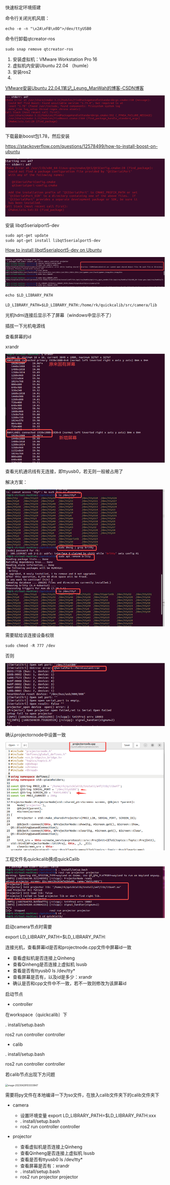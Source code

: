 快速标定环境搭建

命令行关闭光机风扇：

`echo -e -n "\x2A\xFB\x0D">/dev/ttyUSB0`

命令行卸载qtcreator-ros

`sudo snap remove qtcreator-ros`

1. 安装虚拟机：VMware Workstation Pro 16
2. 虚拟机内安装Ubuntu 22.04 （humle）
3. 安装ros2 
4. 

[VMware安装Ubuntu 22.04.1笔记_Leung_ManWah的博客-CSDN博客](https://blog.csdn.net/qq_36347513/article/details/126561509)



![image-20230427094205268](快速标定环境搭建.assets/image-20230427094205268.png)

下载最新boost包1.78，然后安装

https://stackoverflow.com/questions/12578499/how-to-install-boost-on-ubuntu



![image-20230427094126867](快速标定环境搭建.assets/image-20230427094126867.png)

安装 libqt5serialport5-dev

```
sudo apt-get update
sudo apt-get install libqt5serialport5-dev
```

[How to install libqt5serialport5-dev on Ubuntu](https://howtoinstall.co/en/libqt5serialport5-dev)





![image-20230427100546551](快速标定环境搭建.assets/image-20230427100546551.png)

`echo $LD_LIBRARY_PATH`

`LD_LIBRARY_PATH=$LD_LIBRARY_PATH:/home/rk/quickcalib/src/camera/lib`



光机hdmi连接后显示不了屏幕（windows中显示不了）

插拔一下光机电源线



查看屏幕的id

xrandr

![image-20230427105322624](快速标定环境搭建.assets/image-20230427105322624.png)

查看光机通讯线有无连接，即ttyusb0，若无则一般被占用了

解决方案：

![image-20230427105454244](快速标定环境搭建.assets/image-20230427105454244.png)

需要赋给该连接设备权限

`sudo chmod -R 777 /dev`

否则

![image-20230427110427213](快速标定环境搭建.assets/image-20230427110427213.png)



确认projectornode中设置一致

![image-20230427105136902](快速标定环境搭建.assets/image-20230427105136902.png)



工程文件名quickcalib换成quickCalib

![image-20230427110212338](快速标定环境搭建.assets/image-20230427110212338.png)



启动camera节点时需要

export LD_LIBRARY_PATH=$LD_LIBRARY_PATH:



连接光机，查看屏幕id是否和projectnode.cpp文件中屏幕id一致

- 查看虚拟机是否连接上Qinheng
- 查看Qinheng是否连接上虚拟机 lsusb
- 查看是否有ttyusb0  ls /dev/tty*
- 查看屏幕是否有，以及id是多少：xrandr
-  确认是否和cpp文件中不一致，若不一致则修改为该屏幕id

启动节点

- controller

在workspace（quickcalib）下

. install/setup.bash

ros2 run controller controller

- calib

. install/setup.bash

ros2 run controller controller

若calib节点出现下方问题

<img src="快速标定环境搭建.assets/image-20230428103333847.png" alt="image-20230428103333847" style="zoom:50%;" />

需要将py文件在本地编译一下为so文件，在放入calib文件夹下的calib文件夹下



- camera
  - 设置环境变量  export LD_LIBRARY_PATH=$LD_LIBRARY_PATH:xxx
  - . install/setup.bash
  - ros2 run controller controller

- projector

  - 查看虚拟机是否连接上Qinheng
  - 查看Qinheng是否连接上虚拟机 lsusb
  - 查看是否有ttyusb0  ls /dev/tty*
  - 查看屏幕是否有：xrandr
  - . install/setup.bash
  - ros2 run projector projector

  

